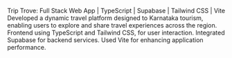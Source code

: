 Trip Trove: Full Stack Web App | TypeScript | Supabase | Tailwind CSS | Vite 
Developed a dynamic travel platform designed to Karnataka tourism, enabling users to explore and share travel experiences across the region. Frontend using TypeScript and Tailwind CSS, for user interaction. Integrated Supabase for backend services. Used Vite for enhancing application performance. 
